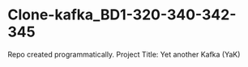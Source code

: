 # Clone-kafka_BD1-320-340-342-345
Repo created programmatically. Project Title: Yet another Kafka (YaK)
